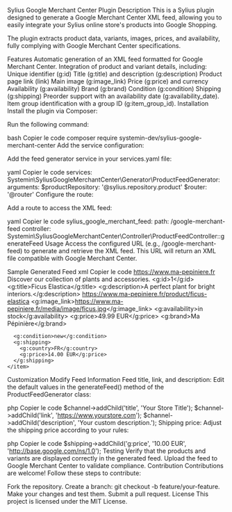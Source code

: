 Sylius Google Merchant Center Plugin
Description
This is a Sylius plugin designed to generate a Google Merchant Center XML feed, allowing you to easily integrate your Sylius online store's products into Google Shopping.

The plugin extracts product data, variants, images, prices, and availability, fully complying with Google Merchant Center specifications.

Features
Automatic generation of an XML feed formatted for Google Merchant Center.
Integration of product and variant details, including:
Unique identifier (g:id)
Title (g:title) and description (g:description)
Product page link (link)
Main image (g:image_link)
Price (g:price) and currency
Availability (g:availability)
Brand (g:brand)
Condition (g:condition)
Shipping (g:shipping)
Preorder support with an availability date (g:availability_date).
Item group identification with a group ID (g:item_group_id).
Installation
Install the plugin via Composer:

Run the following command:

bash
Copier le code
composer require systemin-dev/sylius-google-merchant-center
Add the service configuration:

Add the feed generator service in your services.yaml file:

yaml
Copier le code
services:
    Systemin\SyliusGoogleMerchantCenter\Generator\ProductFeedGenerator:
        arguments:
            $productRepository: '@sylius.repository.product'
            $router: '@router'
Configure the route:

Add a route to access the XML feed:

yaml
Copier le code
sylius_google_merchant_feed:
    path: /google-merchant-feed
    controller: Systemin\SyliusGoogleMerchantCenter\Controller\ProductFeedController::generateFeed
Usage
Access the configured URL (e.g., /google-merchant-feed) to generate and retrieve the XML feed. This URL will return an XML file compatible with Google Merchant Center.

Sample Generated Feed
xml
Copier le code
<rss version="2.0" xmlns:g="http://base.google.com/ns/1.0">
  <channel>
    <title>Ma Pépinière</title>
    <link>https://www.ma-pepiniere.fr</link>
    <description>Discover our collection of plants and accessories.</description>
    <item>
      <g:id>1</g:id>
      <g:title>Ficus Elastica</g:title>
      <g:description>A perfect plant for bright interiors.</g:description>
      <link>https://www.ma-pepiniere.fr/product/ficus-elastica</link>
      <g:image_link>https://www.ma-pepiniere.fr/media/image/ficus.jpg</g:image_link>
      <g:availability>in stock</g:availability>
      <g:price>49.99 EUR</g:price>
      <g:brand>Ma Pépinière</g:brand>
      
      <g:condition>new</g:condition>
      <g:shipping>
        <g:country>FR</g:country>
        <g:price>14.00 EUR</g:price>
      </g:shipping>
    </item>
  </channel>
</rss>
Customization
Modify Feed Information
Feed title, link, and description: Edit the default values in the generateFeed() method of the ProductFeedGenerator class:

php
Copier le code
$channel->addChild('title', 'Your Store Title');
$channel->addChild('link', 'https://www.yourstore.com');
$channel->addChild('description', 'Your custom description.');
Shipping price: Adjust the shipping price according to your rules:

php
Copier le code
$shipping->addChild('g:price', '10.00 EUR', 'http://base.google.com/ns/1.0');
Testing
Verify that the products and variants are displayed correctly in the generated feed.
Upload the feed to Google Merchant Center to validate compliance.
Contribution
Contributions are welcome! Follow these steps to contribute:

Fork the repository.
Create a branch: git checkout -b feature/your-feature.
Make your changes and test them.
Submit a pull request.
License
This project is licensed under the MIT License.